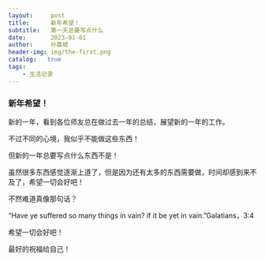 ```yaml
---
layout:     post
title:      新年希望！
subtitle:   第一天总要写点什么
date:       2023-01-01
author:     孙喜斌
header-img: img/the-first.png
catalog:   true
tags:
    - 生活记录
---
```

### 新年希望！

新的一年，看到各位师友总在做过去一年的总结，展望新的一年的工作。

不过不同的心境，我似乎不能做这些东西！

但新的一年总要写点什么东西不是！

虽然很多东西感觉逐渐上道了，但是因为还有太多的东西需要做，时间却感到来不及了，希望一切会好吧！

不然难道真像那句话？

“Have ye suffered so many things in vain? if it be yet in vain.”Galatians，3:4

希望一切会好吧！

最好的祝福给自己！
